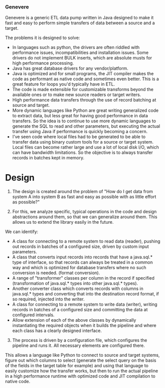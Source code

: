 ### Genevere

Genevere is a generic ETL data pump written in Java designed to make it fast and easy to perform
simple transfers of data between a source and a target.

The problems it is designed to solve:

* In languages such as python, the drivers are often riddled with performance issues,
  incompatibilities and installation issues. Some drivers do not implement BULK inserts,
  which are absolute musts for high performance processing.
* Java has great database drivers for any vendor/platform.
* Java is optimized and for small programs, the JIT compiler makes the code as performant
  as native code and sometimes even better. This is a great feature for loops you'd typically
  have in ETL.
* The code is made extensible for customizable transforms beyond the available ones or to make
  new source readers or target writers.
* High performance data transfers through the use of record batching at source and target.
* More dynamic languages like Python are great writing generalized code to extract data, but less great
  for having good performance in data transfers. So the idea is to continue to use more dynamic languages to
  generate the SQL to read and other parameters, but executing the actual transfer using Java if performance
  is quickly becoming a concern.
* I've seen code where local files had to be generated to be able to transfer data using binary custom tools for
  a source or target system. Local files can become rather large and use a lot of local disk I/O, which can have
  bandwidth limitations. So the objective is to always transfer records in batches kept in memory.


# Design

1. The design is created around the problem of "How do I get data from system A into system B as fast
and easy as possible with as little effort as possible?"

2. For this, we analyze specific, typical operations in the code and design abstractions around them,
so that we can generalize around them. This allows us to extend the library easily in the future.

We can identify:

* A class for connecting to a remote system to read data (reader), pushing out records in batches of a configured size,
  driven by custom input parameters.
* A class that converts input records into records that have a java.sql.* type of interface, so that records can
  always be treated in a common way and which is optimized for database transfers where no such conversion is needed.
  (format conversion).
* A range of "transformer" classes per column in the record if specified (transformation of java.sql.* types into other
  java.sql.* types).
* Another converter class which converts records with columns in java.sql.* types and converting that into the
  destination record format, if so required, injected into the writer.
* A class for connecting to a remote system to write data (writer), writing records in batches of a configured size and
  committing the data at configured intervals.
* Allow extension of each of the above classes by dynamically instantiating the required objects when it builds the pipeline
  and where each class has a clearly designed interface.

3. The process is driven by a configuration file, which configures the pipeline and runs it. All necessary elements are
configured there.

This allows a language like Python to connect to source and target systems, figure out which columns to select (generate the
select query on the basis of the fields in the target table for example) and using that language to easily customize how
the transfer works, but then to run the actual pipeline in a high performance runtime with optimized code and JIT
compilation to native code.
